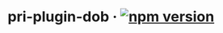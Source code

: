 # pri-plugin-dob &middot; [![npm version](https://img.shields.io/npm/v/pri-plugin-dob.svg?style=flat-square)](https://www.npmjs.com/package/pri-plugin-dob)
